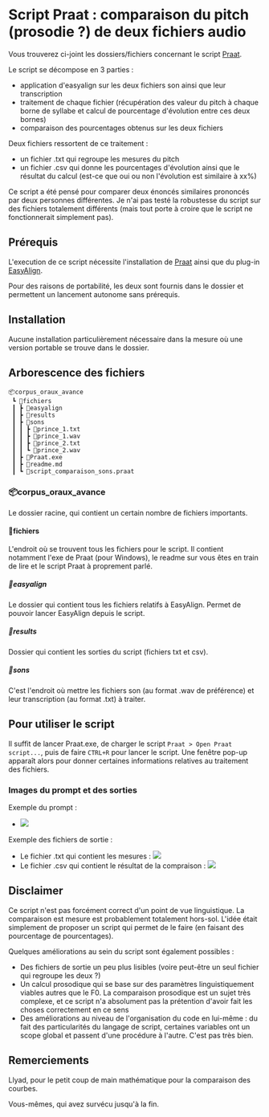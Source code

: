 # Script Praat : comparaison du pitch (prosodie ?) de deux fichiers audio

Vous trouverez ci-joint les dossiers/fichiers concernant le script [Praat](https://www.fon.hum.uva.nl/praat/).

Le script se décompose en 3 parties :
- application d'easyalign sur les deux fichiers son ainsi que leur transcription
- traitement de chaque fichier (récupération des valeur du pitch à chaque borne de syllabe et calcul de pourcentage d'évolution entre ces deux bornes)
- comparaison des pourcentages obtenus sur les deux fichiers

Deux fichiers ressortent de ce traitement :
- un fichier .txt qui regroupe les mesures du pitch
- un fichier .csv qui donne les pourcentages d'évolution ainsi que le résultat du calcul (est-ce que oui ou non l'évolution est similaire à xx%)

Ce script a été pensé pour comparer deux énoncés similaires prononcés par deux personnes différentes. Je n'ai pas testé la robustesse du script sur des fichiers totalement différents (mais tout porte à croire que le script ne fonctionnerait simplement pas).

## Prérequis

L'execution de ce script nécessite l'installation de [Praat](https://www.fon.hum.uva.nl/praat/) ainsi que du plug-in [EasyAlign](http://latlcui.unige.ch/phonetique/easyalign.php).

Pour des raisons de portabilité, les deux sont fournis dans le dossier et permettent un lancement autonome sans prérequis.

## Installation

Aucune installation particulièrement nécessaire dans la mesure où une version portable se trouve dans le dossier.

## Arborescence des fichiers
```
📦corpus_oraux_avance
 ┗ 📂fichiers
 ┃ ┣ 📂easyalign
 ┃ ┣ 📂results
 ┃ ┣ 📂sons
 ┃ ┃ ┣ 📜prince_1.txt
 ┃ ┃ ┣ 📜prince_1.wav
 ┃ ┃ ┣ 📜prince_2.txt
 ┃ ┃ ┗ 📜prince_2.wav
 ┃ ┣ 📜Praat.exe
 ┃ ┣ 📜readme.md
 ┃ ┗ 📜script_comparaison_sons.praat
 ```

### 📦corpus_oraux_avance

Le dossier racine, qui contient un certain nombre de fichiers importants.

#### 📂fichiers
L'endroit où se trouvent tous les fichiers pour le script.
Il contient notamment l'exe de Praat (pour Windows), le readme sur vous êtes en train de lire et le script Praat à proprement parlé.

##### 📂easyalign

Le dossier qui contient tous les fichiers relatifs à EasyAlign. Permet de pouvoir lancer EasyAlign depuis le script.

##### 📂results

Dossier qui contient les sorties du script (fichiers txt et csv).

##### 📂sons

C'est l'endroit où mettre les fichiers son (au format .wav de préférence) et leur transcription (au format .txt) à traiter.

## Pour utiliser le script

Il suffit de lancer Praat.exe, de charger le script ```Praat > Open Praat script...```, puis de faire ```CTRL+R``` pour lancer le script.
Une fenêtre pop-up apparaît alors pour donner certaines informations relatives au traitement des fichiers.

### Images du prompt et des sorties 
Exemple du prompt : 
- ![](https://i.imgur.com/oFtWP6H.png)

Exemple des fichiers de sortie  :
- Le fichier .txt qui contient les mesures : ![](https://i.imgur.com/fOgCh9M.png)
- Le fichier .csv qui contient le résultat de la compraison : ![](https://i.imgur.com/aEMTkst.png)

## Disclaimer

Ce script n'est pas forcément correct d'un point de vue linguistique. La comparaison est mesure est probablement totalement hors-sol. L'idée était simplement de proposer un script qui permet de le faire (en faisant des pourcentage de pourcentages).

Quelques améliorations au sein du script sont également possibles :
- Des fichiers de sortie un peu plus lisibles (voire peut-être un seul fichier qui regroupe les deux ?)
- Un calcul prosodique qui se base sur des paramètres linguistiquement viables autres que le F0. La comparaison prosodique est un sujet très complexe, et ce script n'a absolument pas la prétention d'avoir fait les choses correctement en ce sens
- Des améliorations au niveau de l'organisation du code en lui-même : du fait des particularités du langage de script, certaines variables ont un scope global et passent d'une procédure à l'autre. C'est pas très bien.

## Remerciements
Llyad, pour le petit coup de main mathématique pour la comparaison des courbes.

Vous-mêmes, qui avez survécu jusqu'à la fin.

